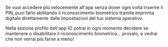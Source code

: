 Se vuoi accedere più velocemente all'app senza dover ogni volta inserire il PIN, puoi farlo abilitando il riconoscimento biometrico tramite impronta digitale direttamente dalle impostazioni del tuo sistema operativo. 

Nella sezione profilo  dell'app IO potrai in ogni momento decidere se mantenere o disabilitare il riconoscimento biometrico... provalo, e vedrai che non vorrai più farne a meno!
